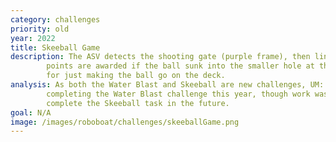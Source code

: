 ```yaml
---
category: challenges
priority: old
year: 2022
title: Skeeball Game
description: The ASV detects the shooting gate (purple frame), then lines up and shoot three balls. More 
        points are awarded if the ball sunk into the smaller hole at the back, and some points are awarded 
        for just making the ball go on the deck. 
analysis: As both the Water Blast and Skeeball are new challenges, UM::Autonomy chose to only focus on 
        completing the Water Blast challenge this year, though work was done throughout the year to 
        complete the Skeeball task in the future.
goal: N/A
image: /images/roboboat/challenges/skeeballGame.png
---
```

